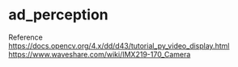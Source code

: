 # ad_perception

Reference
https://docs.opencv.org/4.x/dd/d43/tutorial_py_video_display.html
https://www.waveshare.com/wiki/IMX219-170_Camera